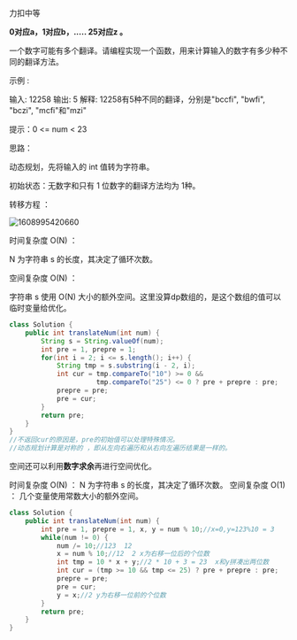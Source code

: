 力扣中等



**0对应a，1对应b，..... 25对应z 。** 

一个数字可能有多个翻译。请编程实现一个函数，用来计算输入的数字有多少种不同的翻译方法。 



示例 :

输入: 12258
输出: 5
解释: 12258有5种不同的翻译，分别是"bccfi", "bwfi", "bczi", "mcfi"和"mzi"



提示：0 <= num < 23





思路：

动态规划，先将输入的 int 值转为字符串。

初始状态：无数字和只有 1 位数字的翻译方法均为 1种。 

转移方程 ：


![1608995420660](F:/项目/Git-md/ZJW-Summary/assets/1608995420660.png)

时间复杂度 O(N) ：

N 为字符串 s 的长度，其决定了循环次数。

空间复杂度 O(N) ： 

字符串 s 使用 O(N) 大小的额外空间。这里没算dp数组的，是这个数组的值可以临时变量给优化。

```java
class Solution {
    public int translateNum(int num) {
        String s = String.valueOf(num);
        int pre = 1, prepre = 1;
        for(int i = 2; i <= s.length(); i++) {
            String tmp = s.substring(i - 2, i);
            int cur = tmp.compareTo("10") >= 0 && 
                	  tmp.compareTo("25") <= 0 ? pre + prepre : pre;
            prepre = pre;
            pre = cur;
        }
        return pre;
    }
}
//不返回cur的原因是，pre的初始值可以处理特殊情况。
//动态规划计算是对称的 ，即从左向右遍历和从右向左遍历结果是一样的。
```

空间还可以利用**数字求余**再进行空间优化。



时间复杂度 O(N) ： N 为字符串 s 的长度，其决定了循环次数。
空间复杂度 O(1) ： 几个变量使用常数大小的额外空间。

````java
class Solution {
    public int translateNum(int num) {
        int pre = 1, prepre = 1, x, y = num % 10;//x=0,y=123%10 = 3
        while(num != 0) {
            num /= 10;//123  12
            x = num % 10;//12  2 x为右移一位后的个位数
            int tmp = 10 * x + y;//2 * 10 + 3 = 23  x和y拼凑出两位数
            int cur = (tmp >= 10 && tmp <= 25) ? pre + prepre : pre;
            prepre = pre;
            pre = cur;
            y = x;//2 y为右移一位前的个位数
        }
        return pre;
    }
}
````